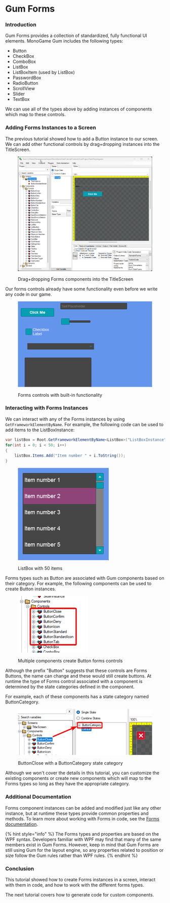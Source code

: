 # Gum Forms

### Introduction

Gum Forms provides a collection of standardized, fully functional UI elements. MonoGame Gum includes the following types:

* Button
* CheckBox
* ComboBox
* ListBox
* ListBoxItem (used by ListBox)
* PasswordBox
* RadioButton
* ScrollView
* Slider&#x20;
* TextBox

We can use all of the types above by adding instances of components which map to these controls.

### Adding Forms Instances to a Screen

The previous tutorial showed how to add a Button instance to our screen. We can add other functional controls by drag+dropping instances into the TitleScreen.

<figure><img src="../../../.gitbook/assets/24_12 02 10.gif" alt=""><figcaption><p>Drag+dropping Forms components into the TitleScreen</p></figcaption></figure>

Our forms controls already have some functionality even before we write any code in our game.

<figure><img src="../../../.gitbook/assets/24_12 03 46.gif" alt=""><figcaption><p>Forms controls with built-in functionality</p></figcaption></figure>

### Interacting with Forms Instances

We can interact with any of the Forms instances by using `GetFrameworkElementByName`. For example, the following code can be used to add items to the ListBoxInstance:

```csharp
var listBox = Root.GetFrameworkElementByName<ListBox>("ListBoxInstance");
for(int i = 0; i < 50; i++)
{
    listBox.Items.Add("Item number " + i.ToString());
}
```

<figure><img src="../../../.gitbook/assets/24_12 10 48.gif" alt=""><figcaption><p>ListBox with 50 items</p></figcaption></figure>

Forms types such as Button are associated with Gum components based on their category. For example, the following components can be used to create Button instances.

<figure><img src="../../../.gitbook/assets/image (105).png" alt=""><figcaption><p>Multiple components create Button forms controls</p></figcaption></figure>

Although the prefix "Button" suggests that these controls are Forms Buttons, the name can change and these would still create buttons. At runtime the type of Forms control associated with a component is determined by the state categories defined in the component.

For example, each of these components has a state category named ButtonCategory.

<figure><img src="../../../.gitbook/assets/image (106).png" alt=""><figcaption><p>ButtonClose with a ButtonCategory state category</p></figcaption></figure>

Although we won't cover the details in this tutorial, you can customize the existing components or create new components which will map to the Forms types so long as they have the appropriate category.

### Additional Documentation

Forms component instances can be added and modified just like any other instance, but at runtime these types provide common properties and methods. To learn more about working with Forms in code, see the [Forms documentation](../../gum-forms/controls/).

{% hint style="info" %}
The Forms types and properties are based on the WPF syntax. Developers familiar with WPF may find that many of the same members exist in Gum Forms. However, keep in mind that Gum Forms are still using Gum for the layout engine, so any properties related to position or size follow the Gum rules rather than WPF rules.
{% endhint %}

### Conclusion

This tutorial showed how to create Forms instances in a screen, interact with them in code, and how to work with the different forms types.

The next tutorial covers how to generate code for custom components.
